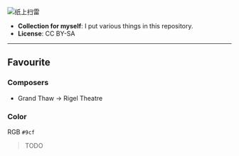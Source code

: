 ![纸上扫雷](https://cloud.githubusercontent.com/assets/15178410/15104973/faf8f882-15ac-11e6-819b-d8f031e10b85.PNG)

- **Collection for myself**: I put various things in this repository.
- **License**: CC BY-SA

---

## Favourite

### Composers
- Grand Thaw -> Rigel Theatre

### Color
RGB `#9cf`


> TODO
